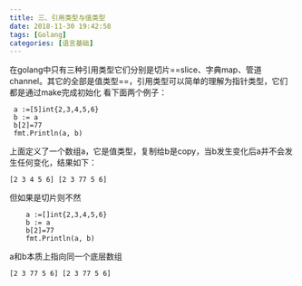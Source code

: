 ```yaml
---
title: 三、引用类型与值类型
date: 2018-11-30 19:42:58
tags: [Golang]
categories: [语言基础]
---
```


在golang中只有三种引用类型它们分别是切片==slice、字典map、管道channel。其它的全部是值类型==，引用类型可以简单的理解为指针类型，它们都是通过make完成初始化 
看下面两个例子：

```
 a :=[5]int{2,3,4,5,6}
 b := a
 b[2]=77
 fmt.Println(a, b)
```
上面定义了一个数组a，它是值类型，复制给b是copy，当b发生变化后a并不会发生任何变化，结果如下： 

```
[2 3 4 5 6] [2 3 77 5 6]
```


但如果是切片则不然


```
    a :=[]int{2,3,4,5,6}
    b := a
    b[2]=77
    fmt.Println(a, b)
```
a和b本质上指向同一个底层数组


```
[2 3 77 5 6] [2 3 77 5 6]
```

